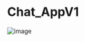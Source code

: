 # Chat_AppV1

![image](https://github.com/devrajanchan/Chat_AppV1/assets/99471708/54346e48-ef6e-4249-ad2d-151e8eb21bc9)
